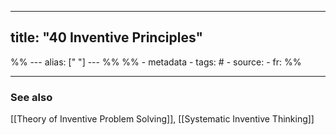 
---
title: "40 Inventive Principles"
---


%% ---
alias: [" "]
--- %%
%% - metadata
	- tags: #
	- source: 
	- fr: 
%%


-------------
### See also
[[Theory of Inventive Problem Solving]], [[Systematic Inventive Thinking]]

